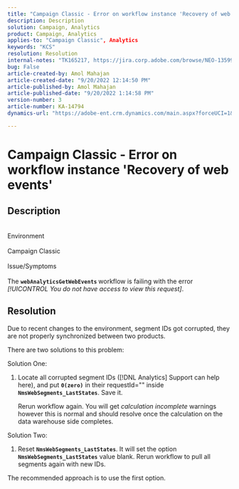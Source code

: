 ```yaml
---
title: "Campaign Classic - Error on workflow instance 'Recovery of web events'"
description: Description
solution: Campaign, Analytics
product: Campaign, Analytics
applies-to: "Campaign Classic", Analytics
keywords: "KCS"
resolution: Resolution
internal-notes: "TK165217, https://jira.corp.adobe.com/browse/NEO-13599"
bug: False
article-created-by: Amol Mahajan
article-created-date: "9/20/2022 12:14:50 PM"
article-published-by: Amol Mahajan
article-published-date: "9/20/2022 1:14:58 PM"
version-number: 3
article-number: KA-14794
dynamics-url: "https://adobe-ent.crm.dynamics.com/main.aspx?forceUCI=1&pagetype=entityrecord&etn=knowledgearticle&id=0af58dd1-dd38-ed11-9db0-000d3a5c1bcc"

---
```

# Campaign Classic - Error on workflow instance 'Recovery of web events'

## Description

<br>Environment <br><br>
Campaign Classic
<br><br>Issue/Symptoms<br><br>
The <b>`webAnalyticsGetWebEvents` </b>workflow is failing with the error *[!UICONTROL You do not have access to view this request]*.


## Resolution


Due to recent changes to the environment, segment IDs got corrupted, they are not properly synchronized between two products.

There are two solutions to this problem:

Solution One:

1. Locate all corrupted segment IDs ([!DNL Analytics] Support can help here), and put <b>`0(zero)`</b> in their requestId="" inside <b>`NmsWebSegments_LastStates`</b>. Save it.

    Rerun workflow again. You will get *calculation incomplete* warnings however this is normal and should resolve once the calculation on the data warehouse side completes.


Solution Two:

1. Reset <b>`NmsWebSegments_LastStates`</b>. It will set the option <b>`NmsWebSegments_LastStates`</b> value blank. Rerun workflow to pull all segments again with new IDs.




The recommended approach is to use the first option.
